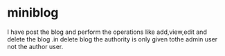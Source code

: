 # miniblog
I have post the blog and perform the operations like add,view,edit and delete the blog .in delete blog the authority is only given tothe admin user not the author user.
